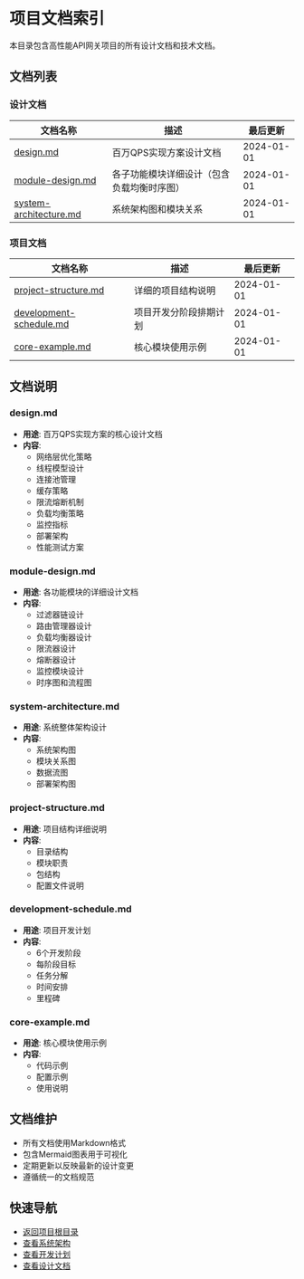# 项目文档索引

本目录包含高性能API网关项目的所有设计文档和技术文档。

## 文档列表

### 设计文档

| 文档名称 | 描述 | 最后更新 |
|---------|------|----------|
| [design.md](design.md) | 百万QPS实现方案设计文档 | 2024-01-01 |
| [module-design.md](module-design.md) | 各子功能模块详细设计（包含负载均衡时序图） | 2024-01-01 |
| [system-architecture.md](system-architecture.md) | 系统架构图和模块关系 | 2024-01-01 |

### 项目文档

| 文档名称 | 描述 | 最后更新 |
|---------|------|----------|
| [project-structure.md](project-structure.md) | 详细的项目结构说明 | 2024-01-01 |
| [development-schedule.md](development-schedule.md) | 项目开发分阶段排期计划 | 2024-01-01 |
| [core-example.md](core-example.md) | 核心模块使用示例 | 2024-01-01 |

## 文档说明

### design.md
- **用途**: 百万QPS实现方案的核心设计文档
- **内容**: 
  - 网络层优化策略
  - 线程模型设计
  - 连接池管理
  - 缓存策略
  - 限流熔断机制
  - 负载均衡策略
  - 监控指标
  - 部署架构
  - 性能测试方案

### module-design.md
- **用途**: 各功能模块的详细设计文档
- **内容**:
  - 过滤器链设计
  - 路由管理器设计
  - 负载均衡器设计
  - 限流器设计
  - 熔断器设计
  - 监控模块设计
  - 时序图和流程图

### system-architecture.md
- **用途**: 系统整体架构设计
- **内容**:
  - 系统架构图
  - 模块关系图
  - 数据流图
  - 部署架构图

### project-structure.md
- **用途**: 项目结构详细说明
- **内容**:
  - 目录结构
  - 模块职责
  - 包结构
  - 配置文件说明

### development-schedule.md
- **用途**: 项目开发计划
- **内容**:
  - 6个开发阶段
  - 每阶段目标
  - 任务分解
  - 时间安排
  - 里程碑

### core-example.md
- **用途**: 核心模块使用示例
- **内容**:
  - 代码示例
  - 配置示例
  - 使用说明

## 文档维护

- 所有文档使用Markdown格式
- 包含Mermaid图表用于可视化
- 定期更新以反映最新的设计变更
- 遵循统一的文档规范

## 快速导航

- [返回项目根目录](../README.md)
- [查看系统架构](system-architecture.md)
- [查看开发计划](development-schedule.md)
- [查看设计文档](design.md) 